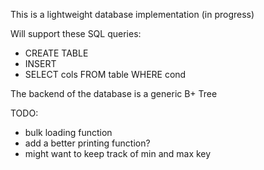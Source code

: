 
This is a lightweight database implementation (in progress)

Will support these SQL queries:
* CREATE TABLE
* INSERT
* SELECT cols FROM table WHERE cond

The backend of the database is a generic B+ Tree

TODO:
* bulk loading function
* add a better printing function?
* might want to keep track of min and max key
